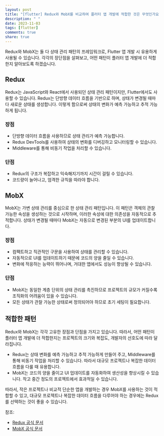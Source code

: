 ```yaml
---
layout: post
title: "[flutter] Redux와 MobX를 비교하여 플러터 앱 개발에 적합한 것은 무엇인가요?"
description: " "
date: 2023-11-03
tags: [flutter]
comments: true
share: true
---
```


Redux와 MobX는 둘 다 상태 관리 패턴의 프레임워크로, Flutter 앱 개발 시 유용하게 사용될 수 있습니다. 각각의 장단점을 살펴보고, 어떤 패턴이 플러터 앱 개발에 더 적합한지 알아보도록 하겠습니다.

## Redux
Redux는 JavaScript와 React에서 사용되던 상태 관리 패턴이지만, Flutter에서도 사용할 수 있습니다. Redux는 단방향 데이터 흐름을 기반으로 하며, 상태가 변경될 때마다 새로운 상태를 생성합니다. 이렇게 함으로써 상태의 변화가 예측 가능하고 추적 가능하게 됩니다.

### 장점
- 단방향 데이터 흐름을 사용하므로 상태 관리가 예측 가능합니다.
- Redux DevTools를 사용하여 상태의 변화를 디버깅하고 모니터링할 수 있습니다.
- Middleware를 통해 비동기 작업을 처리할 수 있습니다.

### 단점
- Redux의 구조가 복잡하고 익숙해지기까지 시간이 걸릴 수 있습니다.
- 코드량이 늘어나고, 엄격한 규칙을 따라야 합니다.
  
## MobX
MobX는 가변 상태 관리를 중심으로 한 상태 관리 패턴입니다. 이 패턴은 객체의 관찰 가능한 속성을 생성하는 것으로 시작하며, 이러한 속성에 대한 의존성을 자동적으로 추적합니다. 상태가 변경될 때마다 MobX는 자동으로 변경된 부분의 UI를 업데이트합니다.

### 장점
- 컴팩트하고 직관적인 구문을 사용하여 상태를 관리할 수 있습니다.
- 자동적으로 UI를 업데이트하기 때문에 코드의 양을 줄일 수 있습니다.
- 변화에 적응하는 능력이 뛰어나며, 거대한 앱에서도 성능이 향상될 수 있습니다.

### 단점
- MobX는 동일한 계층 단위의 상태 관리를 촉진하므로 프로젝트의 규모가 커질수록 조직화의 어려움이 있을 수 있습니다.
- 모든 상태가 관찰 가능한 상태로써 정의되어야 하므로 초기 세팅이 필요합니다.
  
## 적합한 패턴
Redux와 MobX는 각각 고유한 장점과 단점을 가지고 있습니다. 따라서, 어떤 패턴이 플러터 앱 개발에 더 적합한지는 프로젝트의 크기와 복잡도, 개발자의 선호도에 따라 달라집니다.

- Redux는 상태 변화를 예측 가능하고 추적 가능하게 만들어 주고, Middleware를 통해 비동기 작업을 처리할 수 있습니다. 따라서 대규모 프로젝트나 복잡한 데이터 흐름을 다룰 때 유용합니다.
- MobX는 코드의 양을 줄이고 UI 업데이트를 자동화하여 생산성을 향상시킬 수 있습니다. 작고 중간 정도의 프로젝트에서 효과적일 수 있습니다.

따라서, 작은 프로젝트나 비교적 단순한 앱을 개발하는 경우 MobX를 사용하는 것이 적합할 수 있고, 대규모 프로젝트나 복잡한 데이터 흐름을 다루어야 하는 경우에는 Redux를 선택하는 것이 좋을 수 있습니다.

참조:
- [Redux 공식 문서](https://redux.js.org/)
- [MobX 공식 문서](https://mobx.js.org/)